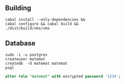 ## Building

```shell
cabal install --only-dependencies &&
cabal configure && cabal build &&
./dist/build/vms/vms
```

## Database

```shell
sudo -i -u postgres
createuser matemat
createdb  -O matemat matemat
psql
```
```sql
alter role "matemat" with encrypted password '1234';
```